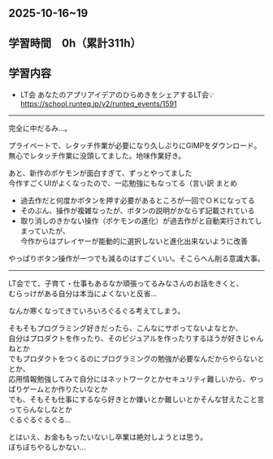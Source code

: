 ## 2025-10-16~19

## 学習時間　0h（累計311h）

## 学習内容　
- LT会
あなたのアプリアイデアのひらめきをシェアするLT会💡
https://school.runteq.jp/v2/runteq_events/1591

---

完全に中だるみ…。<br>

プライベートで、レタッチ作業が必要になり久しぶりにGIMPをダウンロード。
無心でレタッチ作業に没頭してました。地味作業好き。

あと、新作のポケモンが面白すぎて、ずっとやってました<br>
今作すごくUIがよくなったので、一応勉強にもなってる（言い訳
まとめ
- 過去作だと何度かボタンを押す必要があるところが一回でＯＫになってる
- そのぶん、操作が複雑なったが、ボタンの説明がかならず記載されている
- 取り消しのきかない操作（ポケモンの進化）が過去作がと自動実行されてしまっていたが、<br>今作からはプレイヤーが能動的に選択しないと進化出来ないように改善

やっぱりボタン操作が一つでも減るのはすごくいい。そこらへん削る意識大事。

---

LT会でて、子育て・仕事もあるなか頑張ってるみなさんのお話をきくと、<br>
むらっけがある自分は本当によくないと反省…

なんか寒くなってきていろいろぐるぐる考えてしまう。

そもそもプログラミング好きだったら、こんなにサボってないよなとか、<br>
自分はプロダクトを作ったり、そのビジュアルを作ったりするほうが好きじゃんねとか<br>
でもプロダクトをつくるのにプログラミングの勉強が必要なんだからやらないととか、<br>
応用情報勉強してみて自分にはネットワークとかセキュリティ難しいから、やっぱりゲームとか作りたいなとか<br>
でも、そもそも仕事にするなら好きとか嫌いとか難しいとかそんな甘えたこと言ってらんなしなとか<br>
ぐるぐるぐるぐる…

とはいえ、お金ももったいないし卒業は絶対しようとは思う。<br>
ぼちぼちやるしかない…
